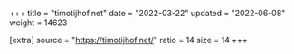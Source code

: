 +++
title = "timotijhof.net"
date = "2022-03-22"
updated = "2022-06-08"
weight = 14623

[extra]
source = "https://timotijhof.net/"
ratio = 14
size = 14
+++
